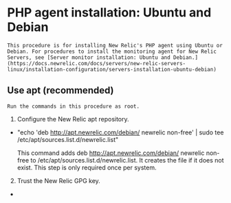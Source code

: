 # PHP agent installation: Ubuntu and Debian

    This procedure is for installing New Relic's PHP agent using Ubuntu or Debian. For procedures to install the monitoring agent for New Relic Servers, see [Server monitor installation: Ubuntu and Debian.](https://docs.newrelic.com/docs/servers/new-relic-servers-linux/installation-configuration/servers-installation-ubuntu-debian)

## Use apt (recommended)
    
    Run the commands in this procedure as root.

1. Configure the New Relic apt repository.

- "echo 'deb http://apt.newrelic.com/debian/ newrelic non-free' | sudo tee /etc/apt/sources.list.d/newrelic.list"

	This command adds deb http://apt.newrelic.com/debian/ newrelic non-free to /etc/apt/sources.list.d/newrelic.list. It creates the file if it does not exist.
	This step is only required once per system.

2. Trust the New Relic GPG key.

- 
